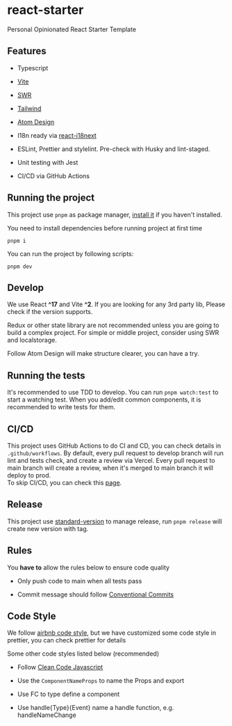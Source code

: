 # react-starter

Personal Opinionated React Starter Template

## Features

- Typescript

- [Vite](https://vitejs.dev/)

- [SWR](https://swr.vercel.app/)

- [Tailwind](https://tailwindcss.com/)

- [Atom Design](https://atomicdesign.bradfrost.com/table-of-contents/)

- I18n ready via [react-i18next](https://react.i18next.com/)

- ESLint, Prettier and stylelint. Pre-check with Husky and lint-staged.

- Unit testing with Jest

- CI/CD via GitHub Actions

## Running the project

This project use `pnpm` as package manager, [install it](https://pnpm.io/installation) if you haven't installed.

You need to install dependencies before running project at first time

```shell
pnpm i
```

You can run the project by following scripts:

```shell
pnpm dev
```

## Develop

We use React **^17** and Vite **^2**. If you are looking for any 3rd party lib, Please check if the version supports.

Redux or other state library are not recommended unless you are going to build a complex project. For simple or middle
project, consider using SWR and localstorage.

Follow Atom Design will make structure clearer, you can have a try.

## Running the tests

It's recommended to use TDD to develop. You can run `pnpm watch:test` to start a watching test. When you add/edit common
components, it is recommended to write tests for them.

## CI/CD

This project uses GitHub Actions to do CI and CD, you can check details in `.github/workflows`. By default, every pull
request to develop branch will run lint and tests check, and create a review via Vercel. Every pull request to main
branch will create a review, when it's merged to main branch it will deploy to prod.  
To skip CI/CD, you can check
this [page](https://github.blog/changelog/2021-02-08-github-actions-skip-pull-request-and-push-workflows-with-skip-ci/).

## Release

This project use [standard-version](https://github.com/conventional-changelog/standard-version) to manage release,
run `pnpm release` will create new version with tag.

## Rules

You **have to** allow the rules below to ensure code quality

- Only push code to main when all tests pass

- Commit message should follow [Conventional Commits](https://www.conventionalcommits.org/en/v1.0.0/)

## Code Style

We follow [airbnb code style](https://github.com/airbnb/javascript), but we have customized some code style in prettier,
you can check prettier for details

Some other code styles listed below (recommended)

- Follow [Clean Code Javascript](https://github.com/wwwenjie/clean-code-javascript)

- Use the `ComponentNameProps` to name the Props and export

- Use FC<Props> to type define a component

- Use handle{Type}{Event} name a handle function, e.g. handleNameChange
